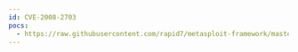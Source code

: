 ```yaml
---
id: CVE-2008-2703
pocs:
  - https://raw.githubusercontent.com/rapid7/metasploit-framework/master/modules/exploits/windows/novell/groupwisemessenger_client.rb
---
```

